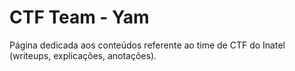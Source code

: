# CTF Team - Yam

Página dedicada aos conteúdos referente ao time de CTF do Inatel (writeups, explicações, anotações).
